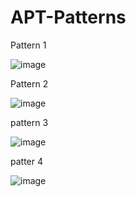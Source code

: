 # APT-Patterns

Pattern 1

![image](https://user-images.githubusercontent.com/114615342/198863576-1d556dff-311c-4e67-b3b5-c23a7bf46748.png)


Pattern 2

![image](https://user-images.githubusercontent.com/114615342/198863548-686518e9-3304-44bc-b433-9c97c16c085c.png)


pattern 3

![image](https://user-images.githubusercontent.com/114615342/198863697-58a75d91-6553-4949-b75b-2e8a8bbfc13e.png)


patter 4

![image](https://user-images.githubusercontent.com/114615342/198863795-82562daa-312a-4e89-a0b4-ddb85dd53956.png)
